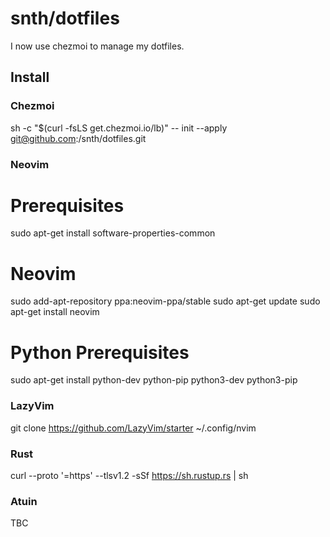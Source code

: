 # snth/dotfiles

I now use chezmoi to manage my dotfiles.

## Install

### Chezmoi

   sh -c "$(curl -fsLS get.chezmoi.io/lb)" -- init --apply git@github.com:/snth/dotfiles.git

### Neovim

  # Prerequisites
  sudo apt-get install software-properties-common
  
  # Neovim
  sudo add-apt-repository ppa:neovim-ppa/stable
  sudo apt-get update
  sudo apt-get install neovim

  # Python Prerequisites
  sudo apt-get install python-dev python-pip python3-dev python3-pip

### LazyVim

  git clone https://github.com/LazyVim/starter ~/.config/nvim

### Rust

  curl --proto '=https' --tlsv1.2 -sSf https://sh.rustup.rs | sh

### Atuin

  TBC

